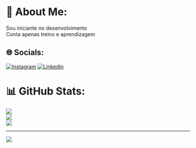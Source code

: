 # 💫 About Me:
Sou iniciante no desenvolvimento<br>Conta apenas treino e aprendizagem


## 🌐 Socials:
[![Instagram](https://img.shields.io/badge/Instagram-%23E4405F.svg?logo=Instagram&logoColor=white)](https://instagram.com/jamysklebson) [![LinkedIn](https://img.shields.io/badge/LinkedIn-%230077B5.svg?logo=linkedin&logoColor=white)](https://linkedin.com/in/jamys-silva) 
# 📊 GitHub Stats:
![](https://github-readme-stats.vercel.app/api?username=jamys-silva&theme=dark&hide_border=false&include_all_commits=false&count_private=false)<br/>
![](https://github-readme-streak-stats.herokuapp.com/?user=jamys-silva&theme=dark&hide_border=false)<br/>
![](https://github-readme-stats.vercel.app/api/top-langs/?username=jamys-silva&theme=dark&hide_border=false&include_all_commits=false&count_private=false&layout=compact)

---
[![](https://visitcount.itsvg.in/api?id=jamys-silva&icon=0&color=0)](https://visitcount.itsvg.in)


